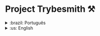 
# Project Trybesmith :hammer_and_pick:

<details>
<summary>:brazil: Português</summary>

## Descrição

Projeto desenvolvido durante o terceiro módulo (desenvolvimento back-end) do curso da Trybe.

## Objetivo

Construir uma loja de itens medievais no formato de uma API REST com CRUD.

## Stacks utilizadas

* **Back-end:** Express, Node.js
* **Plataforma:** Docker
* **Arquitetura:** MSC
* **Linguagem:** Typescript
* **Banco de dados:** MySQL

## Rodando localmente

* Clone o projeto: 

`git clone git@github.com:erikarg/Project-Trybesmith.git`

* Suba os containers:

`docker-compose up -d`

* Execute o terminal do container:

`docker exec -it trybesmith bash`

* Instale as dependências:

`npm install`

* Inicialize a aplicação:

`npm start`

## Rotas

**Login**

| Requisição   | URL       
| :---------- | :-------
| `POST` | http://localhost:3000/login

**Users**

| Requisição   | URL       
| :---------- | :-------
| `GET` | http://localhost:3000/users

**Products**

| Requisição   | URL       
| :---------- | :-------
| `GET` | http://localhost:3000/products
| `POST` | http://localhost:3000/products

**Orders**

| Requisição   | URL       
| :---------- | :-------
| `GET` | http://localhost:3000/orders
| `POST` | http://localhost:3000/orders

</details>

<details>
<summary>:us: English</summary>

## Description

Project developed during the third module (back-end development) of the Trybe course.

## Objective

Build a medieval item shop in the form of a REST API with CRUD.

## Stacks

* **Back-end:** Express, Node.js
* **Platform:** Docker
* **Architecture:** MSC
* **Language:** Typescript
* **Database:** MySQL

## Running the application locally

* Clone the project: 

`git clone git@github.com:erikarg/Project-Trybesmith.git`

* Install the containers:

`docker-compose up -d`

* Open the container terminal:

`docker exec -it trybesmith bash`

* Install dependencies: 

`npm install`

* Start the application:

`npm start`

## Endpoints

**Login**

| Request   | URL       
| :---------- | :-------
| `POST` | http://localhost:3000/login

**Users**

| Request   | URL       
| :---------- | :-------
| `GET` | http://localhost:3000/users

**Products**

| Request   | URL       
| :---------- | :-------
| `GET` | http://localhost:3000/products
| `POST` | http://localhost:3000/products

**Orders**

| Request   | URL       
| :---------- | :-------
| `GET` | http://localhost:3000/orders
| `POST` | http://localhost:3000/orders
</details>
